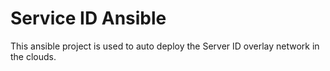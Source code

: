 Service ID Ansible
===

This ansible project is used to auto deploy the Server ID overlay network in the clouds.